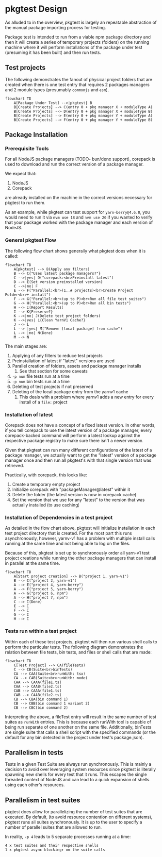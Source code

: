 # pkgtest Design

As alluded to in the overview, pkgtest is largely an repeatable abstraction of the manual package importing
process for testing.

Package test is intended to run from a viable npm package directory
and then it will create a series of temporary projects (folders) on the running machine where it will perform installations of the package under test (presuming it has been built) and then run tests.

## Test projects

The following demonstrates the fanout of physical project folders that are created when there is one test entry that requires 2 packages managers and 2 module types (presumably `commonjs` and `esm`).

```mermaid
flowchart TD
    A[Package Under Test] -->|pkgtest| B 
    B[Create Projects] --> C(entry 0 + pkg manager X + moduleType A)
    B[Create Projects] --> D(entry 0 + pkg manager X + moduleType B)
    B[Create Projects] --> E(entry 0 + pkg manager Y + moduleType A)
    B[Create Projects] --> F(entry 0 + pkg manager Y + moduleType B)
```

## Package Installation

### Prerequisite Tools

For all NodeJS package managers (TODO- bun/deno support), corepack is used to download and run the correct version of a package manager.

We expect that:

1. NodeJS
2. Corepack

are already installed on the machine in the correct versions necessary for pkgtest to run them.

As an example, while pkgtest can test support for `yarn-berry@4.6.0`, you would need to run it via `nvm use 18` and `nvm use 20` if you wanted to verify that your package worked with the package manager and each version of NodeJS.

### General pkgtest Flow

The following flow chart shows generally what pkgtest does when it is called:

```mermaid
flowchart TD
    A[pkgtest] --> B(Apply any filters)
    B --> C{"Uses latest package managers?"}
    C -->|yes| D("corepack:<br>Preinstall latest")
    D --> E(Set version preinstalled version)
    C -->|no| F
    E --> F("Parallel:<br>(1..# projects)<br>Create Project Folder<br>+ install")
    F --> G("Parallel:<br>(up to P)<br>Run all file test suites")
    G --> H("Parallel:<br>(up to P)<br>Run all bin tests")
    H --> I(Report Results)
    I --> K{Preserve?}
    K -->|no| J(Delete test project folders)
    K -->|yes| L{Clean YarnV1 Cache?}
    J --> L
    L --> |yes| M("Remove [local package] from cache")
    L --> |no| N(Done)
    M --> N
```

The main stages are:

1. Applying of any filters to reduce test projects
2. Preinstallation of latest if "latest" versions are used
3. Parallel creation of folders, assets and package manager installs
   1. See that section for some caveats
4. `-p num` file tests run at a time
5. `-p num` bin tests run at a time
6. Deleting of test projects if not preserved
7. Deleting of the local package entry from the yarnv1 cache
   1. This deals with a problem where yarnv1 adds a new entry for every install of a `file:` project

### Installation of latest

Corepack does not have a concept of a fixed latest version.  In other words, if you tell corepack
to use the latest version of a package manager, every corepack-backed
command will perform a latest lookup against the respective package
registry to make sure there isn't a newer version.

Given that pkgtest can run many different configurations of the latest of a package manager, we actually want to get the "latest" version
of a package manager once and then run all pkgtest's with that single version
that was retrieved.

Practically, with corepack, this looks like:

1. Create a temporary empty project
2. Initialize corepack with "packageManager@latest" within it
3. Delete the folder (the latest version is now in corepack cache)
4. Set the version that we use for any "latest" to the version that was actually installed (to use caching)

### Installation of Dependencies in a test project

As detailed in the flow chart above, pkgtest will initialize installation
in each test project directory that is created.  For the most part
this runs asynchronously, however, yarnv-v1 has a problem with multiple
install calls running at the same time and not being able to log on the files.

Because of this, pkgtest is set up to synchronously order all yarn-v1 test project creations while running the other package managers that can install in parallel at the same time.

```mermaid
flowchart TD
    A[Start project creation] --> B("project 1, yarn-v1")
    B --> C("project 2, yarn-v1")
    A --> E("project 4, yarn-berry")
    A --> F("project 5, yarn-berry")
    A --> G("project 6, npm")
    A --> H("project 7, npm")
    C --> I(Done)
    E --> I
    F --> I
    G --> I
    H --> I
```

### Tests run within a test project

Within each of these test projects, pkgtest will then run various shell calls to perform the particular tests.  The following diagram
demonstrates the relation between file tests, bin tests, and files or shell calls that are made:

```mermaid
flowchart TD
    C[Test Project] --> CA(fileTests)
    C --> CB(Suite<br>binTests)
    CA --> CAA(Suite<br>runWith: tsx)
    CA --> CAB(Suite<br>runWith: node)
    CAA --> CAAA(file1.ts)
    CAA --> CAAB(file2.ts)
    CAB --> CAAA(file1.ts)
    CAB --> CAAB(file2.ts)
    CB --> CBA(bin command 1)
    CB --> CBB(bin command 1 variant 2)
    CB --> CBC(bin command 2)
```

Interpreting the above, a fileTest entry will result in the same number of test suites as `runWith` entries.  This is because each runWith tool is capable of being run separate of one another on the same file.  Additionally, binTests are single suite that calls a shell script
with the specified commands (or the default for any bin detected
in the project under test's package.json).

## Parallelism in tests

Tests in a given Test Suite are always run synchronously.  This is mainly a decision to avoid
over leveraging system resources since pkgtest is literally spawning new shells
for every test that it runs.  This escapes the single threaded context of NodeJS
and can lead to a quick expansion of shells using each other's resources.

## Parallelism in test suites

pkgtest does allow for parallelizing the number of test suites
that are executed.  By default, (to avoid resource contention on
different systems), pkgtest runs all suites synchronously.  It
is up to the user to specify a number of parallel suites that are
allowed to run.

In reality, `-p 4` leads to 5 separate processes running at a time:

    4 x test suites and their respective shells
    1 x pkgtest async blockingr on the suite calls




